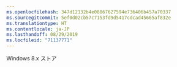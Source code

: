 ```yaml
---
ms.openlocfilehash: 347d12132b4e08867627594e736406b457a70337
ms.sourcegitcommit: 5ef0d02cb57c7153fd9d5417cdcad45665af832e
ms.translationtype: HT
ms.contentlocale: ja-JP
ms.lasthandoff: 08/29/2019
ms.locfileid: "71137771"
---
```

Windows 8.x ストア